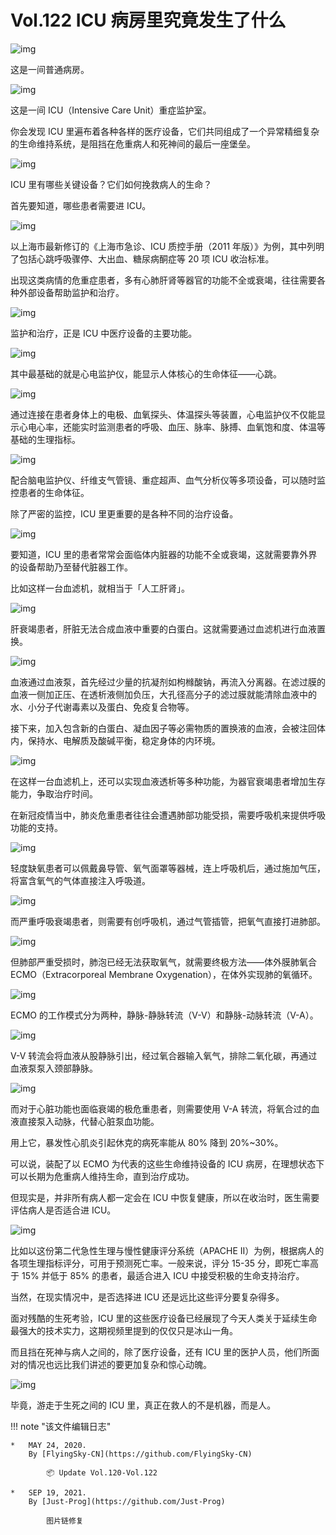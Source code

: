 
# Vol.122 ICU 病房里究竟发生了什么

![img](https://cdn.jsdelivr.net/gh/just-prog/static/img/202109191747376.jpeg)

这是一间普通病房。

![img](https://cdn.jsdelivr.net/gh/just-prog/static/img/202109191747401.jpeg)

这是一间 ICU（Intensive Care Unit）重症监护室。

你会发现 ICU 里遍布着各种各样的医疗设备，它们共同组成了一个异常精细复杂的生命维持系统，是阻挡在危重病人和死神间的最后一座堡垒。

![img](https://cdn.jsdelivr.net/gh/just-prog/static/img/202109191747262.jpeg)

ICU 里有哪些关键设备？它们如何挽救病人的生命？

首先要知道，哪些患者需要进 ICU。

![img](https://cdn.jsdelivr.net/gh/just-prog/static/img/202109191747221.jpeg)

以上海市最新修订的《上海市急诊、ICU 质控手册（2011 年版）》为例，其中列明了包括心跳呼吸骤停、大出血、糖尿病酮症等 20 项 ICU 收治标准。

出现这类病情的危重症患者，多有心肺肝肾等器官的功能不全或衰竭，往往需要各种外部设备帮助监护和治疗。

![img](https://cdn.jsdelivr.net/gh/just-prog/static/img/202109191747295.jpeg)

监护和治疗，正是 ICU 中医疗设备的主要功能。

![img](https://cdn.jsdelivr.net/gh/just-prog/static/img/202109191747161.jpeg)

其中最基础的就是心电监护仪，能显示人体核心的生命体征——心跳。

![img](https://cdn.jsdelivr.net/gh/just-prog/static/img/202109191747785.jpeg)

通过连接在患者身体上的电极、血氧探头、体温探头等装置，心电监护仪不仅能显示心电心率，还能实时监测患者的呼吸、血压、脉率、脉搏、血氧饱和度、体温等基础的生理指标。

![img](https://cdn.jsdelivr.net/gh/just-prog/static/img/202109191747057.jpeg)

配合脑电监护仪、纤维支气管镜、重症超声、血气分析仪等多项设备，可以随时监控患者的生命体征。

除了严密的监控，ICU 里更重要的是各种不同的治疗设备。

![img](https://cdn.jsdelivr.net/gh/just-prog/static/img/202109191747115.jpeg)

要知道，ICU 里的患者常常会面临体内脏器的功能不全或衰竭，这就需要靠外界的设备帮助乃至替代脏器工作。

比如这样一台血滤机，就相当于「人工肝肾」。

![img](https://cdn.jsdelivr.net/gh/just-prog/static/img/202109191747120.jpeg)

肝衰竭患者，肝脏无法合成血液中重要的白蛋白。这就需要通过血滤机进行血液置换。

![img](https://cdn.jsdelivr.net/gh/just-prog/static/img/202109191747346.jpeg)

血液通过血液泵，首先经过少量的抗凝剂如枸橼酸钠，再流入分离器。在滤过膜的血液一侧加正压、在透析液侧加负压，大孔径高分子的滤过膜就能清除血液中的水、小分子代谢毒素以及蛋白、免疫复合物等。

接下来，加入包含新的白蛋白、凝血因子等必需物质的置换液的血液，会被注回体内，保持水、电解质及酸碱平衡，稳定身体的内环境。

![img](https://cdn.jsdelivr.net/gh/just-prog/static/img/202109191747405.jpeg)

在这样一台血滤机上，还可以实现血液透析等多种功能，为器官衰竭患者增加生存能力，争取治疗时间。

在新冠疫情当中，肺炎危重患者往往会遭遇肺部功能受损，需要呼吸机来提供呼吸功能的支持。

![img](https://cdn.jsdelivr.net/gh/just-prog/static/img/202109191747195.jpeg)

轻度缺氧患者可以佩戴鼻导管、氧气面罩等器械，连上呼吸机后，通过施加气压，将富含氧气的气体直接注入呼吸道。

![img](https://cdn.jsdelivr.net/gh/just-prog/static/img/202109191747249.jpeg)



而严重呼吸衰竭患者，则需要有创呼吸机，通过气管插管，把氧气直接打进肺部。

![img](https://cdn.jsdelivr.net/gh/just-prog/static/img/202109191747151.jpeg)

但肺部严重受损时，肺泡已经无法获取氧气，就需要终极方法——体外膜肺氧合 ECMO（Extracorporeal Membrane Oxygenation），在体外实现肺的氧循环。

![img](https://cdn.jsdelivr.net/gh/just-prog/static/img/202109191748026.jpeg)

ECMO 的工作模式分为两种，静脉-静脉转流（V-V）和静脉-动脉转流（V-A）。

![img](https://cdn.jsdelivr.net/gh/just-prog/static/img/202109191748081.jpeg)

V-V 转流会将血液从股静脉引出，经过氧合器输入氧气，排除二氧化碳，再通过血液泵泵入颈部静脉。

![img](https://cdn.jsdelivr.net/gh/just-prog/static/img/202109191747518.jpeg)

而对于心脏功能也面临衰竭的极危重患者，则需要使用 V-A 转流，将氧合过的血液直接泵入动脉，代替心脏泵血功能。

用上它，暴发性心肌炎引起休克的病死率能从 80% 降到 20%~30%。

可以说，装配了以 ECMO 为代表的这些生命维持设备的 ICU 病房，在理想状态下可以长期为危重病人维持生命，直到治疗成功。

但现实是，并非所有病人都一定会在 ICU 中恢复健康，所以在收治时，医生需要评估病人是否适合进 ICU。

![img](https://cdn.jsdelivr.net/gh/just-prog/static/img/202109191747552.jpeg)

比如以这份第二代急性生理与慢性健康评分系统（APACHE II）为例，根据病人的各项生理指标评分，可用于预测死亡率。一般来说，评分 15-35 分，即死亡率高于 15% 并低于 85% 的患者，最适合进入 ICU 中接受积极的生命支持治疗。 

当然，在现实情况中，是否选择进 ICU 还是远比这些评分要复杂得多。

面对残酷的生死考验，ICU 里的这些医疗设备已经展现了今天人类关于延续生命最强大的技术实力，这期视频里提到的仅仅只是冰山一角。

而且挡在死神与病人之间的，除了医疗设备，还有 ICU 里的医护人员，他们所面对的情况也远比我们讲述的要更加复杂和惊心动魄。

![img](https://cdn.jsdelivr.net/gh/just-prog/static/img/202109191747394.jpeg)

毕竟，游走于生死之间的 ICU 里，真正在救人的不是机器，而是人。



!!! note "该文件编辑日志"

	* 	MAY 24, 2020.
		By [FlyingSky-CN](https://github.com/FlyingSky-CN)
	
			📦 Update Vol.120-Vol.122
		
	*	SEP 19, 2021.
		By [Just-Prog](https://github.com/Just-Prog)
		
			图片链修复